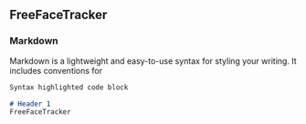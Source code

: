 ## FreeFaceTracker

### Markdown

Markdown is a lightweight and easy-to-use syntax for styling your writing. It includes conventions for

```markdown
Syntax highlighted code block

# Header 1
FreeFaceTracker

